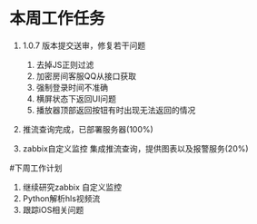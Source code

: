 # 本周工作任务
1. 1.0.7 版本提交送审，修复若干问题
   
     1. 去掉JS正则过滤
     2. 加密房间客服QQ从接口获取
     3. 强制登录时间不准确
     4. 横屏状态下返回UI问题
     5. 播放器顶部返回按钮有时出现无法返回的情况
    
2. 推流查询完成，已部署服务器(100%)
3. zabbix自定义监控 集成推流查询，提供图表以及报警服务(20%)

#下周工作计划

1. 继续研究zabbix 自定义监控
2. Python解析hls视频流
3. 跟踪iOS相关问题


